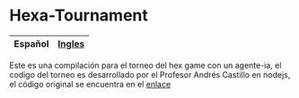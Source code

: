 # Hexa-Tournament

| Español | [Ingles](https://github.com/orlandc/hexa-tournament/) |
| :---    |                                                -----: |

Este es una compilación para el torneo del hex game con un agente-ia, el codigo del torneo es desarrollado por el Profesor Andrés Castillo en nodejs, el código original se encuentra en el [enlace](https://github.com/andcastillo/ai-hex)